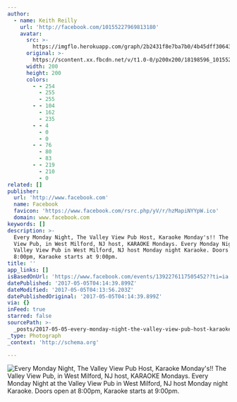 ```yaml
---
author:
  - name: Keith Reilly
    url: 'http://facebook.com/10155227969813180'
    avatar:
      src: >-
        https://imgflo.herokuapp.com/graph/2b2431f8e7ba7b0/4b45dff306438643f6d9b86d7c4c3600/noop.jpg?input=https%3A%2F%2Fscontent.xx.fbcdn.net%2Fv%2Ft1.0-0%2Fp200x200%2F18198596_10155218856058180_8522737352423657796_n.jpg%3Foh%3D424fe46482552e724b8f3f96b972d267%26oe%3D5973FB6A
      original: >-
        https://scontent.xx.fbcdn.net/v/t1.0-0/p200x200/18198596_10155218856058180_8522737352423657796_n.jpg?oh=424fe46482552e724b8f3f96b972d267&oe=5973FB6A
      width: 200
      height: 200
      colors:
        - - 254
          - 255
          - 255
        - - 104
          - 162
          - 235
        - - 4
          - 0
          - 0
        - - 76
          - 80
          - 83
        - - 219
          - 210
          - 0
related: []
publisher:
  url: 'http://www.facebook.com'
  name: Facebook
  favicon: 'https://www.facebook.com/rsrc.php/yV/r/hzMapiNYYpW.ico'
  domain: www.facebook.com
keywords: []
description: >-
  Every Monday Night, The Valley View Pub Host, Karaoke Monday's!! The Valley
  View Pub, in West Milford, NJ host, KARAOKE Mondays. Every Monday Night at the
  Valley View Pub in West Milford, NJ host Monday night Karaoke. Doors open at
  8:00pm, Karaoke starts at 9:00pm.
title: ''
app_links: []
isBasedOnUrl: 'https://www.facebook.com/events/1392276117505452??ti=ia'
datePublished: '2017-05-05T04:14:39.899Z'
dateModified: '2017-05-05T04:13:56.203Z'
datePublishedOriginal: '2017-05-05T04:14:39.899Z'
via: {}
inFeed: true
starred: false
sourcePath: >-
  _posts/2017-05-05-every-monday-night-the-valley-view-pub-host-karaoke-monday.md
_type: Photograph
_context: 'http://schema.org'

---
```

![Every Monday Night, The Valley View Pub Host, Karaoke Monday's!! The Valley View Pub, in West Milford, NJ host, KARAOKE Mondays. Every Monday Night at the Valley View Pub in West Milford, NJ host Monday night Karaoke. Doors open at 8:00pm, Karaoke starts at 9:00pm.](https://scontent.xx.fbcdn.net/v/t1.0-0/p200x200/18198596_10155218856058180_8522737352423657796_n.jpg?oh=424fe46482552e724b8f3f96b972d267&oe=5973FB6A)